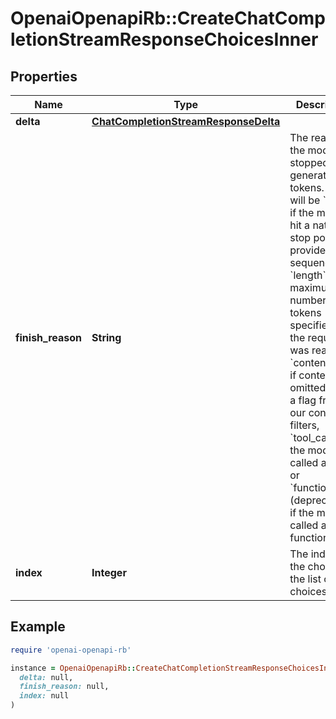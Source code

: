 # OpenaiOpenapiRb::CreateChatCompletionStreamResponseChoicesInner

## Properties

| Name | Type | Description | Notes |
| ---- | ---- | ----------- | ----- |
| **delta** | [**ChatCompletionStreamResponseDelta**](ChatCompletionStreamResponseDelta.md) |  |  |
| **finish_reason** | **String** | The reason the model stopped generating tokens. This will be &#x60;stop&#x60; if the model hit a natural stop point or a provided stop sequence, &#x60;length&#x60; if the maximum number of tokens specified in the request was reached, &#x60;content_filter&#x60; if content was omitted due to a flag from our content filters, &#x60;tool_calls&#x60; if the model called a tool, or &#x60;function_call&#x60; (deprecated) if the model called a function.  |  |
| **index** | **Integer** | The index of the choice in the list of choices. |  |

## Example

```ruby
require 'openai-openapi-rb'

instance = OpenaiOpenapiRb::CreateChatCompletionStreamResponseChoicesInner.new(
  delta: null,
  finish_reason: null,
  index: null
)
```

